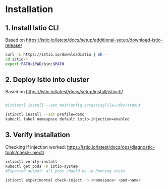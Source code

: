 # Installation

## 1. Install Istio CLI

Based on https://istio.io/latest/docs/setup/additional-setup/download-istio-release/

```bash
curl -L https://istio.io/downloadIstio | sh -
cd istio-*
export PATH=$PWD/bin:$PATH
```


## 2. Deploy Istio into cluster

Based on https://istio.io/latest/docs/setup/install/istioctl/

```bash

#istioctl install --set meshConfig.accessLogFile=/dev/stdout

istioctl install --set profile=demo
kubectl label namespace default istio-injection=enabled
```


## 3. Verify installation

Checking if injection worked: https://istio.io/latest/docs/ops/diagnostic-tools/check-inject/

```bash
istioctl verify-install
kubectl get pods -n istio-system
#Expected output: all pods should be in Running state.

istioctl experimental check-inject -n <namespace> <pod-name>
```

